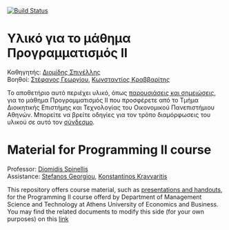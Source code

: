 [![Build Status](https://travis-ci.org/AUEB-BALab/courses.svg?branch=master)](https://travis-ci.org/AUEB-BALab/courses)

# Υλικό για το μάθημα Προγραμματισμός ΙΙ

Καθηγητής: [Διομίδης Σπινέλλης](https://www.balab.aueb.gr/diomidis-spinellis.html) <br/>
Βοηθοί: [Στέφανος Γεωργίου](https://www.balab.aueb.gr/stefanos-georgiou.html), [Κωνσταντίος Κραββαρίτης](https://www.balab.aueb.gr/konstantinos-kravvaritis.html)

Το αποθετήριο αυτό περιέχει υλικό, όπως [παρουσιάσεις και σημειώσεις](https://aueb-balab.github.io/courses/index.html), 
για το μάθημα Προγραμματισμός ΙΙ που προσφέρετε από το Τμήμα Διοικητικής Επιστήμης και Τεχνολογίας του Οικονομικού Πανεπιστήμιου Αθηνών. 
Μπορείτε να βρείτε οδηγίες για τον τρόπο διαμόρφωσεις του υλικού σε αυτό τον [σύνδεσμο](courses/admin/authoring.md).


# Material for Programming II course

Professor: [Diomidis Spinellis](https://www.balab.aueb.gr/diomidis-spinellis.html) <br/>
Assistance: [Stefanos Georgiou](https://www.balab.aueb.gr/stefanos-georgiou.html), [Konstantinos Kravvaritis](https://www.balab.aueb.gr/konstantinos-kravvaritis.html)

This repository offers course material, such as [presentations and handouts](https://aueb-balab.github.io/courses/index.html), 
for the Programming II course offerd by Department of Management Science and Technology at Athens University of Economics and Business. 
You may find the related documents to modify this side (for your own purposes) on this [link](courses/admin/authoring.md)
